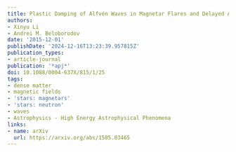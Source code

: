 ```yaml
---
title: Plastic Damping of Alfvén Waves in Magnetar Flares and Delayed Afterglow Emission
authors:
- Xinyu Li
- Andrei M. Beloborodov
date: '2015-12-01'
publishDate: '2024-12-16T13:23:39.957815Z'
publication_types:
- article-journal
publication: '*apj*'
doi: 10.1088/0004-637X/815/1/25
tags:
- dense matter
- magnetic fields
- 'stars: magnetars'
- 'stars: neutron'
- waves
- Astrophysics - High Energy Astrophysical Phenomena
links:
- name: arXiv
  url: https://arxiv.org/abs/1505.03465
---
```

